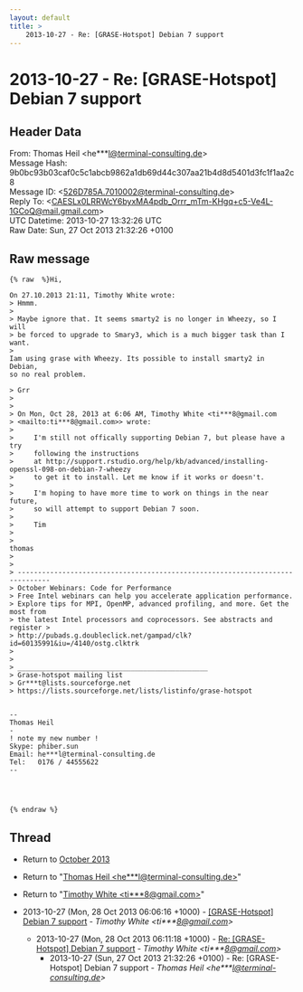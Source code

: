 ```yaml
---
layout: default
title: >
    2013-10-27 - Re: [GRASE-Hotspot] Debian 7 support
---
```


# 2013-10-27 - Re: [GRASE-Hotspot] Debian 7 support

## Header Data

From: Thomas Heil \<he***l@terminal-consulting.de\><br>
Message Hash: 9b0bc93b03caf0c5c1abcb9862a1db69d44c307aa21b4d8d5401d3fc1f1aa2c8<br>
Message ID: \<526D785A.7010002@terminal-consulting.de\><br>
Reply To: \<CAESLx0LRRWcY6byxMA4pdb_Orrr_mTm-KHgq+c5-Ve4L-1GCoQ@mail.gmail.com\><br>
UTC Datetime: 2013-10-27 13:32:26 UTC<br>
Raw Date: Sun, 27 Oct 2013 21:32:26 +0100<br>

## Raw message

```
{% raw  %}Hi,

On 27.10.2013 21:11, Timothy White wrote:
> Hmmm.
>
> Maybe ignore that. It seems smarty2 is no longer in Wheezy, so I will
> be forced to upgrade to Smary3, which is a much bigger task than I want.
>
Iam using grase with Wheezy. Its possible to install smarty2 in Debian,
so no real problem.

> Grr
>
>
> On Mon, Oct 28, 2013 at 6:06 AM, Timothy White <ti***8@gmail.com
> <mailto:ti***8@gmail.com>> wrote:
>
>     I'm still not offically supporting Debian 7, but please have a try
>     following the instructions
>     at http://support.rstudio.org/help/kb/advanced/installing-openssl-098-on-debian-7-wheezy
>     to get it to install. Let me know if it works or doesn't.
>
>     I'm hoping to have more time to work on things in the near future,
>     so will attempt to support Debian 7 soon.
>
>     Tim
>
>
thomas
>
>
> ------------------------------------------------------------------------------
> October Webinars: Code for Performance
> Free Intel webinars can help you accelerate application performance.
> Explore tips for MPI, OpenMP, advanced profiling, and more. Get the most from 
> the latest Intel processors and coprocessors. See abstracts and register >
> http://pubads.g.doubleclick.net/gampad/clk?id=60135991&iu=/4140/ostg.clktrk
>
>
> _______________________________________________
> Grase-hotspot mailing list
> Gr***t@lists.sourceforge.net
> https://lists.sourceforge.net/lists/listinfo/grase-hotspot


-- 
Thomas Heil
-
! note my new number !
Skype: phiber.sun
Email: he***l@terminal-consulting.de
Tel:   0176 / 44555622
--




{% endraw %}
```

## Thread

+ Return to [October 2013](/archive/2013/10)

+ Return to "[Thomas Heil <he***l<span>@</span>terminal-consulting.de>](/authors/he___l_at_terminalconsulting_de)"
+ Return to "[Timothy White <ti***8<span>@</span>gmail.com>](/authors/ti___8_at_gmail_com)"

+ 2013-10-27 (Mon, 28 Oct 2013 06:06:16 +1000) - [[GRASE-Hotspot] Debian 7 support](/archive/2013/10/30809d6fe6df555c4433dc29be6361b5daef8509311bd1cc838ec1e4784b2fc7) - _Timothy White \<ti***8@gmail.com\>_
  + 2013-10-27 (Mon, 28 Oct 2013 06:11:18 +1000) - [Re: [GRASE-Hotspot] Debian 7 support](/archive/2013/10/fe55d893059672dda06d27e1bc79052a7309a594b358d165b749bff3d820ce74) - _Timothy White \<ti***8@gmail.com\>_
    + 2013-10-27 (Sun, 27 Oct 2013 21:32:26 +0100) - Re: [GRASE-Hotspot] Debian 7 support - _Thomas Heil \<he***l@terminal-consulting.de\>_

